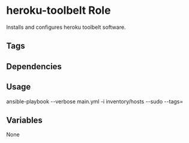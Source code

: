 # heroku-toolbelt Role

Installs and configures heroku toolbelt software.

## Tags

## Dependencies

## Usage

ansible-playbook --verbose main.yml -i inventory/hosts --sudo --tags=

## Variables

None
